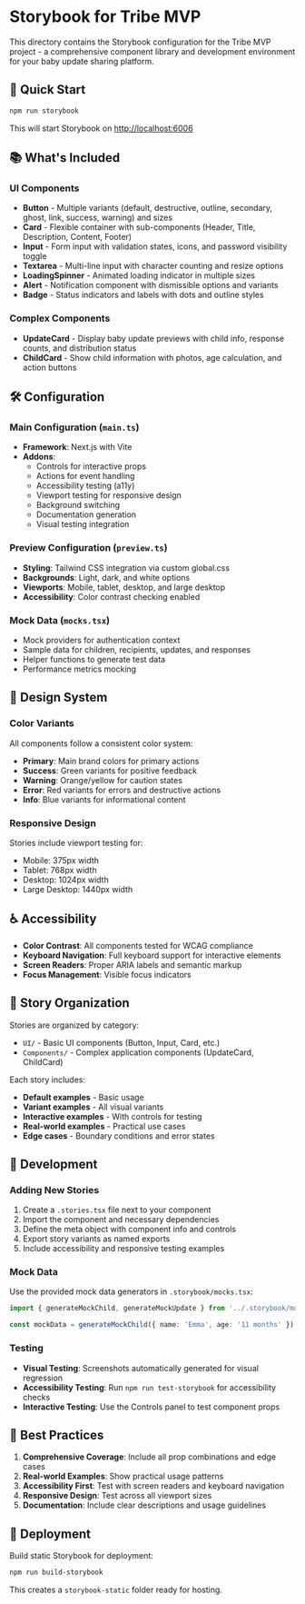 # Storybook for Tribe MVP

This directory contains the Storybook configuration for the Tribe MVP project - a comprehensive component library and development environment for your baby update sharing platform.

## 🚀 Quick Start

```bash
npm run storybook
```

This will start Storybook on [http://localhost:6006](http://localhost:6006)

## 📚 What's Included

### UI Components
- **Button** - Multiple variants (default, destructive, outline, secondary, ghost, link, success, warning) and sizes
- **Card** - Flexible container with sub-components (Header, Title, Description, Content, Footer)
- **Input** - Form input with validation states, icons, and password visibility toggle
- **Textarea** - Multi-line input with character counting and resize options
- **LoadingSpinner** - Animated loading indicator in multiple sizes
- **Alert** - Notification component with dismissible options and variants
- **Badge** - Status indicators and labels with dots and outline styles

### Complex Components
- **UpdateCard** - Display baby update previews with child info, response counts, and distribution status
- **ChildCard** - Show child information with photos, age calculation, and action buttons

## 🛠 Configuration

### Main Configuration (`main.ts`)
- **Framework**: Next.js with Vite
- **Addons**:
  - Controls for interactive props
  - Actions for event handling
  - Accessibility testing (a11y)
  - Viewport testing for responsive design
  - Background switching
  - Documentation generation
  - Visual testing integration

### Preview Configuration (`preview.ts`)
- **Styling**: Tailwind CSS integration via custom global.css
- **Backgrounds**: Light, dark, and white options
- **Viewports**: Mobile, tablet, desktop, and large desktop
- **Accessibility**: Color contrast checking enabled

### Mock Data (`mocks.tsx`)
- Mock providers for authentication context
- Sample data for children, recipients, updates, and responses
- Helper functions to generate test data
- Performance metrics mocking

## 🎨 Design System

### Color Variants
All components follow a consistent color system:
- **Primary**: Main brand colors for primary actions
- **Success**: Green variants for positive feedback
- **Warning**: Orange/yellow for caution states
- **Error**: Red variants for errors and destructive actions
- **Info**: Blue variants for informational content

### Responsive Design
Stories include viewport testing for:
- Mobile: 375px width
- Tablet: 768px width
- Desktop: 1024px width
- Large Desktop: 1440px width

## ♿ Accessibility

- **Color Contrast**: All components tested for WCAG compliance
- **Keyboard Navigation**: Full keyboard support for interactive elements
- **Screen Readers**: Proper ARIA labels and semantic markup
- **Focus Management**: Visible focus indicators

## 📖 Story Organization

Stories are organized by category:
- `UI/` - Basic UI components (Button, Input, Card, etc.)
- `Components/` - Complex application components (UpdateCard, ChildCard)

Each story includes:
- **Default examples** - Basic usage
- **Variant examples** - All visual variants
- **Interactive examples** - With controls for testing
- **Real-world examples** - Practical use cases
- **Edge cases** - Boundary conditions and error states

## 🔧 Development

### Adding New Stories
1. Create a `.stories.tsx` file next to your component
2. Import the component and necessary dependencies
3. Define the meta object with component info and controls
4. Export story variants as named exports
5. Include accessibility and responsive testing examples

### Mock Data
Use the provided mock data generators in `.storybook/mocks.tsx`:
```typescript
import { generateMockChild, generateMockUpdate } from '../.storybook/mocks'

const mockData = generateMockChild({ name: 'Emma', age: '11 months' })
```

### Testing
- **Visual Testing**: Screenshots automatically generated for visual regression
- **Accessibility Testing**: Run `npm run test-storybook` for accessibility checks
- **Interactive Testing**: Use the Controls panel to test component props

## 🌟 Best Practices

1. **Comprehensive Coverage**: Include all prop combinations and edge cases
2. **Real-world Examples**: Show practical usage patterns
3. **Accessibility First**: Test with screen readers and keyboard navigation
4. **Responsive Design**: Test across all viewport sizes
5. **Documentation**: Include clear descriptions and usage guidelines

## 🚀 Deployment

Build static Storybook for deployment:
```bash
npm run build-storybook
```

This creates a `storybook-static` folder ready for hosting.